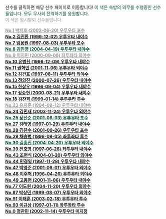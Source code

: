 선수를 클릭하면 해당 선수 페이지로 이동합니다!
<a style="color: #065535;">이 색은 숙방의 의무를 수행중인 선수들입니다. 모두 무사히 전역하기를 응원합니다.</a><br>
<a style="color: #999999;">이 색은 임시탈퇴 선수들입니다.</a><br>



<strong><a href="http://www.gameone.kr/locker/?group_code=FAKOOKPDN2O000000N34JO" style="color:#999999;">No.1 박지호 (2002-06-20) 우투우타 포수</a></strong><br>
<strong><a href="http://www.gameone.kr/locker/?group_code=L74FRLGQUPO000000X3C12">No.2 김진환 (1999-12-02) 우투우타 내야수</a></strong><br>
<strong><a href="http://www.gameone.kr/locker/?group_code=2AN9V5PS7BDG000000VSKP3">No.7 임용원 (1997-08-03) 우투우타 포수</a></strong><br>
<strong><a href="http://www.gameone.kr/locker/?group_code=UPQ70LSBNM40000009EIUR" style="color:#065535;">No.8 김진영 (2004-04-19) 우투우타 내야수</a></strong><br>
<strong><a href="http://www.gameone.kr/locker/?group_code=220559BDORJ0000000LB6MW" style="color:#999999;">No.9 이지민 (2000-09-09) 좌투좌타 외야수</a></strong><br>
<strong><a href="http://www.gameone.kr/locker/?group_code=2B4J5TQRAL4G000000F4ON9">No.10 유병찬 (1996-12-09) 우투우타 내야수</a></strong><br>
<strong><a href="http://www.gameone.kr/locker/?group_code=273CQ58QIQ400000006P7NV">No.11 권혁민 (2001-11-06) 우투우타 외야수</a></strong><br>
<strong><a href="http://www.gameone.kr/locker/?group_code=2H36LDS73R4G000000Z9MQL">No.12 김건표 (1997-08-11) 우투우타 외야수</a></strong><br>
<strong><a href="http://www.gameone.kr/locker/?group_code=GQHST49MCVO000000PU6XC">No.13 정의진 (2000-07-26) 우투우타 내야수</a></strong><br>
<strong><a href="http://www.gameone.kr/locker/?group_code=D1JPTM8TF1U000000UC93B">No.15 한상우 (1996-09-04) 우투우타 내야수</a></strong><br>
<strong><a href="http://www.gameone.kr/locker/?group_code=DL0LTOJP1MS000000MB9FT">No.17 정승헌 (2000-08-21) 우투우타 내야수</a></strong><br>
<strong><a href="http://www.gameone.kr/locker/?group_code=1940UIBKCI50000000Y9FQC">No.18 김찬희 (1999-01-14) 우투우타 투수</a></strong><br>
<strong><a href="http://www.gameone.kr/locker/?group_code=168GOCQOBQV00000009OMSL" style="color:#999999;">No.23 유지훈 (1994-08-12) 우투우타 내야수</a></strong><br>
<strong><a href="http://www.gameone.kr/locker/?group_code=254N1CM0M080000000P9JQH">No.24 김민재 (2003-11-24) 우투우타 외야수</a></strong><br>
<strong><a href="http://www.gameone.kr/locker/?group_code=28VVLK6QQKB0000000R7IDQ" style="color:#065535;">No.25 장신순 (2001-08-03) 우투우타 포수</a></strong><br>
<strong><a href="http://www.gameone.kr/locker/?group_code=BP4M9JD1SHA000000RWVQA">No.27 김태영 (1997-01-29) 우투우타 내야수</a></strong><br>
<strong><a href="http://www.gameone.kr/locker/?group_code=1LHUCRBSMHVG000000JN1R0">No.28 김찬수 (2001-09-26) 우투우타 포수</a></strong><br>
<strong><a href="http://www.gameone.kr/locker/?group_code=17616H850Q8O000000XCAH7">No.29 채승병 (1996-09-05) 좌투좌타 투수</a></strong><br>
<strong><a href="http://www.gameone.kr/locker/?group_code=2EG8T918T8V0000000FL9A6" style="color:#065535">No.30 김홍진 (2004-04-20) 우투우타 외야수</a></strong><br>
<strong><a href="http://www.gameone.kr/locker/?group_code=1NN4HEOSIF3O00000058M7K">No.39 전호영 (1997-06-26) 좌투우타 내야수</a></strong><br>
<strong><a href="http://www.gameone.kr/locker/?group_code=VKHN43QUG2G000000S9YP1">No.43 조현식 (2004-01-20) 우투우타 외야수</a></strong><br>
<strong><a href="http://www.gameone.kr/locker/?group_code=1RNTBHSKFJOG000000154SN">No.44 민경일 (1997-11-28) 우투우타 내야수</a></strong><br>
<strong><a href="http://www.gameone.kr/locker/?group_code=27F5NSND7ISG0000002MW7Y">No.47 박영준 (2001-06-01) 우투우타 외야수</a></strong><br>
<strong><a href="http://www.gameone.kr/locker/?group_code=MHP0FGK27941XD5BWSAY8CZOVERNLITJ">No.48 이주혁 (1996-04-26) 우투우타 외야수</a></strong><br>
<strong><a href="http://www.gameone.kr/locker/?group_code=22TBE55SDKSG0000007LPCX">No.49 고동현 (2001-11-06) 우투우타 내야수</a></strong><br>
<strong><a href="http://www.gameone.kr/locker/?group_code=24H6OV5A7JD0000000WFXZM">No.77 이도원 (2004-11-20) 우투우타 외야수</a></strong><br>
<strong><a href="http://www.gameone.kr/locker/?group_code=2822GT64MOCG0000005YS2R">No.87 박상민 (1999-08-07) 우투우타 외야수</a></strong><br>
<strong><a href="http://www.gameone.kr/locker/?group_code=2FS59F7ILN80000000TNW0C">No.91 이태훈 (2003-02-18) 우투우타 투수</a></strong><br>
<strong><a href="http://www.gameone.kr/locker/?group_code=IJP61F4F07G000000RUYN7">No.93 이규상 (1997-01-11) 좌투좌타 투수</a></strong><br>
<strong><a href="http://www.gameone.kr/locker/?group_code=NOSVBVR9DFO000000M1DRP">No.0 정찬민 (2002-11-14) 우투우타 미지정</a></strong><br>